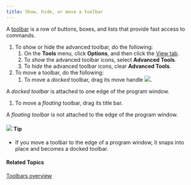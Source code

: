 ```yaml
---
title: Show, hide, or move a toolbar
---
```


A [toolbar](overview) is a row of buttons, boxes, and lists that provide fast access to commands.

1. To show or hide the advanced toolbar, do the following:
   1. On the **Tools** menu, click **Options**, and then click the [View tab](../menus/tools/options/view-tab).
   1. To *show* the advanced toolbar icons, select **Advanced Tools**.
   1. To *hide* the advanced toolbar icons, clear **Advanced Tools**.
1. To move a toolbar, do the following:
   1. To move a *docked* toolbar, drag its move handle ![](../../images/031.png).

A *docked toolbar* is attached to one edge of the program window.

1. To move a *floating* toolbar, drag its title bar.

A *floating toolbar* is not attached to the edge of the program window.

#### ![](../../images/001.png) **Tip**
- If you move a toolbar to the edge of a program window, it snaps into place and becomes a docked toolbar.

#### **Related Topics**
[Toolbars overview](overview)